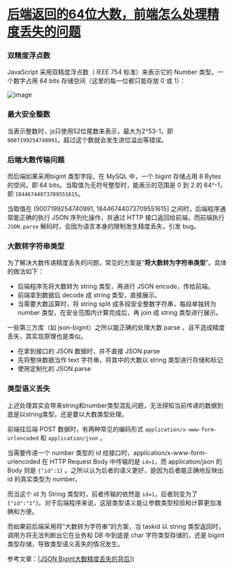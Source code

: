 # [后端返回的64位大数，前端怎么处理精度丢失的问题](https://github.com/Twlig/issuesBlog/issues/72)

### 双精度浮点数

JavaScript 采用双精度浮点数（ IEEE 754 标准）来表示它的 Number 类型。一个数字占用 64 bits 存储空间（这里的每一位都只能存放 0 或 1）：

![image](https://user-images.githubusercontent.com/22440467/159888514-4e363a8d-7fe3-4eae-8666-3f27d9ceaa10.png)

### 最大安全整数

当表示整数时，js只使用52位尾数来表示，最大为2^53-1，即`9007199254740991`，超过这个数就会发生进位溢出等错误。



### 后端大数传输问题

而后端如果采用bigint 类型字段，在 MySQL 中，一个 bigint 存储占用 8 Bytes 的空间，即 64 bits。当取值为无符号整型时，能表示的范围是 0 到 2 的 64^-1，即 `18446744073709551615`。

当取值在 (9007199254740991, 18446744073709551615]  之间时，后端程序通常能正确的执行 JSON 序列化操作，并通过 HTTP 接口返回给前端，而前端执行 `JSON.parse` 解码时，会因为语言本身的限制发生精度丢失，引发 bug。



### 大数转字符串类型

为了解决大数传递精度丢失的问题，常见的方案是“**将大数转为字符串类型**”。具体的做法如下：

- 后端程序先将大数转为 string 类型，再进行 JSON encode，传给前端。
- 前端拿到数据后 decode 成 string 类型，直接展示。
- 当需要大数运算时，将 string split 成多段安全整数字符串，每段单独转为 number 类型，在安全范围内计算完成后，再 join 成 string 类型进行展示。

一些第三方库（如 json-bigint）之所以能正确的处理大数 parse ，且不造成精度丢失，其实现原理也是类似。

- 在拿到接口的 JSON 数据时，并不直接 JSON.parse
- 先将整块数据当作 text 字符串，将其中的大数以 string 类型进行存储和标记
- 使用定制化的 JSON.parse



### 类型语义丢失

上述处理其实会带来string和number类型混乱问题，无法得知当前传递的数据到底是以string类型，还是要以大数类型处理。

前端往后端 POST 数据时，有两种常见的编码形式 `application/x-www-form-urlencoded` 和 `application/json` 。

当需要传递一个 number 类型的 id 给接口时，application/x-www-form-urlencoded 在 HTTP Request Body 中传输的是 `id=1`，而 application/json 的 Body 则是 `{"id":1}` 。之所以认为后者的语义更好，是因为后者能正确地反映出 id 的真实类型为 number。

而当这个 id 为 String 类型时，前者传输的依然是 `id=1`，后者则变为了 `{"id":"1"}`。对于后端程序来说，这层类型语义能让参数类型校验和计算更加准确和方便。

而如果前后端采用将“大数转为字符串”的方案，当 taskid 以 string 类型返回时，调用方将无法判断出它在业务和 DB 中到底是 char 字符类型存储的，还是 bigint 类型存储，导致类型语义丢失的情况发生。



参考文章：[[JSON Bigint大数精度丢失的背后](https://cloud.tencent.com/developer/article/1477816)](
